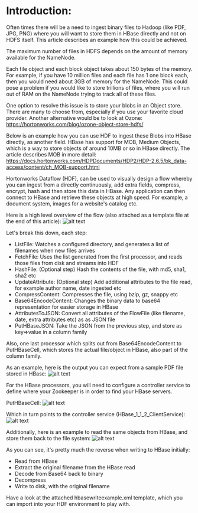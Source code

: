 # Introduction:

Often times there will be a need to ingest binary files to Hadoop (like PDF, JPG, PNG) where you will want to store them in HBase directly and not on HDFS itself. This article describes an example how this could be achieved.


The maximum number of files in HDFS depends on the amount of memory available for the NameNode.

Each file object and each block object takes about 150 bytes of the memory. For example, if you have 10 million files and each file has 1 one block each, then you would need about 3GB of memory for the NameNode. This could pose a problem if you would like to store trillions of files, where you will run out of RAM on the NameNode trying to track all of these files.

One option to resolve this issue is to store your blobs in an Object store. There are many to choose from, especially if you use your favorite cloud provider. Another alternative would be to look at Ozone: https://hortonworks.com/blog/ozone-object-store-hdfs/

Below is an example how you can use HDF to ingest these Blobs into HBase directly, as another field. HBase has support for MOB, Medium Objects, which is a way to store objects of around 10MB or so in HBase directly. The article describes MOB in more detail: https://docs.hortonworks.com/HDPDocuments/HDP2/HDP-2.6.5/bk_data-access/content/ch_MOB-support.html

Hortonworks Dataflow (HDF), can be used to visually design a flow whereby you can ingest from a directly continuously, add extra fields, compress, encrypt, hash and then store this data in HBase. Any application can then connect to HBase and retrieve these objects at high speed. For example, a document system, images for a website's catalog etc.

Here is a high level overview of the flow (also attached as a template file at the end of this article):
![alt text](https://github.com/willie-engelbrecht/HDF-HBase-Stream-Objects/blob/master/HDF-HBase-1.jpg "HDF Flow Design into HBase")


Let's break this down, each step:
* ListFile: Watches a configured directory, and generates a list of filenames when new files arrives
* FetchFile: Uses the list generated from the first processor, and reads those files from disk and streams into HDF
* HashFile: (Optional step) Hash the contents of the file, with md5, sha1, sha2 etc
* UpdateAttribute: (Optional step) Add additional attributes to the file read, for example author name, date ingested etc
* CompressContent: Compresses the file, using bzip, gz, snappy etc
* Base64EncodeContent: Changes the binary data to base64 representation for easier storage in HBase
* AttributesToJSON: Convert all attributes of the FlowFile (like filename, date, extra attributes etc) as as JSON file
* PutHBaseJSON: Take the JSON from the previous step, and store as key=>value in a column family

Also, one last processor which splits out from Base64EncodeContent to PutHBaseCell, which stores the actual file/object in HBase, also part of the column family.

As an example, here is the output you can expect from a sample PDF file stored in HBase:
![alt text](https://github.com/willie-engelbrecht/HDF-HBase-Stream-Objects/blob/master/HDF-HBase-5.JPG "Viewing HBase")


For the HBase processors, you will need to configure a controller service to define where your Zookeeper is in order to find your HBase servers.

PutHBaseCell:
![alt text](https://github.com/willie-engelbrecht/HDF-HBase-Stream-Objects/blob/master/HDF-HBase-3.jpg "Configuring PutHBaseCell")


Which in turn points to the controller service (HBase_1_1_2_ClientService):
![alt text](https://github.com/willie-engelbrecht/HDF-HBase-Stream-Objects/blob/master/HDF-HBase-2.jpg "Configuring HBase Controller Service")


Additionally, here is an example to read the same objects from HBase, and store them back to the file system:
![alt text](https://github.com/willie-engelbrecht/HDF-HBase-Stream-Objects/blob/master/HDF-HBase-4.jpg "Reading back from HBase")


As you can see, it's pretty much the reverse when writing to HBase initially:
* Read from HBase
* Extract the original filename from the HBase read
* Decode from Base64 back to binary
* Decompress
* Write to disk, with the original filename

Have a look at the attached hbasewriteexample.xml template, which you can import into your HDF environment to play with.
